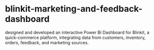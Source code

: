 # blinkit-marketing-and-feedback-dashboard
designed and developed an interactive Power Bi Dashboard for Blinkit, a  quick-commerce platform, integrating data from customers, inventory, orders, feedback, and marketing sources.
